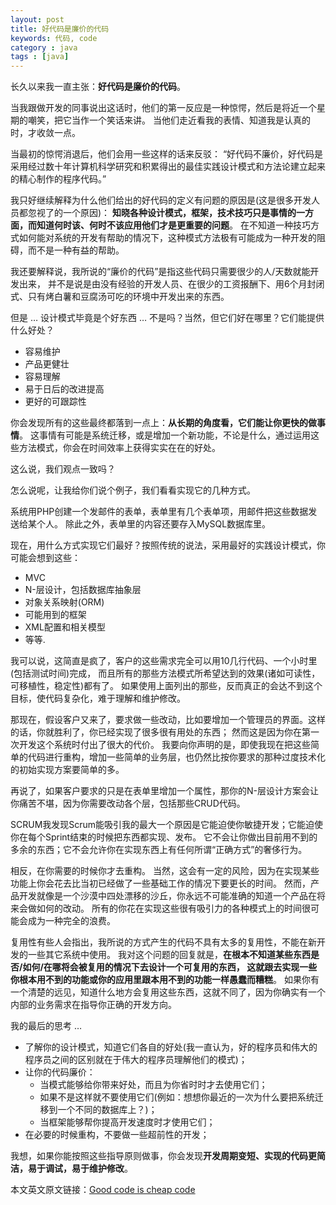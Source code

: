 ```yaml
---
layout: post
title: 好代码是廉价的代码
keywords: 代码, code
category : java
tags : [java]
---
```


长久以来我一直主张：**好代码是廉价的代码**。

当我跟做开发的同事说出这话时，他们的第一反应是一种惊愕，然后是将近一个星期的嘲笑，把它当作一个笑话来讲。
当他们走近看我的表情、知道我是认真的时，才收敛一点。

当最初的惊愕消退后，他们会用一些这样的话来反驳：
“好代码不廉价，好代码是采用经过数十年计算机科学研究和积累得出的最佳实践设计模式和方法论建立起来的精心制作的程序代码。”

我只好继续解释为什么他们给出的好代码的定义有问题的原因是(这是很多开发人员都忽视了的一个原因)：
**知晓各种设计模式，框架，技术技巧只是事情的一方面，而知道何时该、何时不该应用他们才是更重要的问题**。
在不知道一种技巧方式如何能对系统的开发有帮助的情况下，这种模式方法极有可能成为一种开发的阻碍，而不是一种有益的帮助。

我还要解释说，我所说的“廉价的代码”是指这些代码只需要很少的人/天数就能开发出来，
并不是说是由没有经验的开发人员、在很少的工资报酬下、用6个月封闭式、只有烤白薯和豆腐汤可吃的环境中开发出来的东西。

但是 … 设计模式毕竟是个好东西 … 不是吗？当然，但它们好在哪里？它们能提供什么好处？

<ul>
<li>容易维护</li>
<li>产品更健壮</li>
<li>容易理解</li>
<li>易于日后的改进提高</li>
<li>更好的可跟踪性</li>
</ul>

你会发现所有的这些最终都落到一点上：**从长期的角度看，它们能让你更快的做事情**。
这事情有可能是系统迁移，或是增加一个新功能，不论是什么，通过运用这些方法模式，你会在时间效率上获得实实在在的好处。

这么说，我们观点一致吗？

怎么说呢，让我给你们说个例子，我们看看实现它的几种方式。

系统用PHP创建一个发邮件的表单，表单里有几个表单项，用邮件把这些数据发送给某个人。
除此之外，表单里的内容还要存入MySQL数据库里。

现在，用什么方式实现它们最好？按照传统的说法，采用最好的实践设计模式，你可能会想到这些：

<ul>
<li>MVC</li>
<li>N-层设计，包括数据库抽象层</li>
<li>对象关系映射(ORM)</li>
<li>可能用到的框架</li>
<li>XML配置和相关模型</li>
<li>等等.</li>
</ul>

我可以说，这简直是疯了，客户的这些需求完全可以用10几行代码、一个小时里(包括测试时间)完成，
而且所有的那些方法模式所希望达到的效果(诸如可读性，可移植性，稳定性)都有了。
如果使用上面列出的那些，反而真正的会达不到这个目标，使代码复杂化，难于理解和维护修改。

那现在，假设客户又来了，要求做一些改动，比如要增加一个管理员的界面。这样的话，你就胜利了，你已经实现了很多很有用处的东西；
然而这是因为你在第一次开发这个系统时付出了很大的代价。
我要向你声明的是，即使我现在把这些简单的代码进行重构，增加一些简单的业务层，也仍然比按你要求的那种过度技术化的初始实现方案要简单的多。

再说了，如果客户要求的只是在表单里增加一个属性，那你的N-层设计方案会让你痛苦不堪，因为你需要改动各个层，包括那些CRUD代码。

SCRUM我发现Scrum能吸引我的最大一个原因是它能迫使你敏捷开发；它能迫使你在每个Sprint结束的时候把东西都实现、发布。
它不会让你做出目前用不到的多余的东西；它不会允许你在实现东西上有任何所谓“正确方式”的奢侈行为。

相反，在你需要的时候你才去重构。
当然，这会有一定的风险，因为在实现某些功能上你会花去比当初已经做了一些基础工作的情况下要更长的时间。
然而，产品开发就像是一个沙漠中四处漂移的沙丘，你永远不可能准确的知道一个产品在将来会做如何的改动。
所有的你花在实现这些很有吸引力的各种模式上的时间很可能会成为一种完全的浪费。

复用性有些人会指出，我所说的方式产生的代码不具有太多的复用性，不能在新开发的一些其它系统中使用。
我对这个问题的回复就是，**在根本不知道某些东西是否/如何/在哪将会被复用的情况下去设计一个可复用的东西，
这就跟去实现一些你根本用不到的功能或你的应用里跟本用不到的功能一样愚蠢而糟糕**。
如果你有一个清楚的远见，知道什么地方会复用这些东西，这就不同了，因为你确实有一个内部的业务需求在指导你正确的开发方向。

我的最后的思考 …

<ul>
<li>了解你的设计模式，知道它们各自的好处(我一直认为，好的程序员和伟大的程序员之间的区别就在于伟大的程序员理解他们的模式)；</li>
<li>让你的代码廉价：
  <ul>
    <li>当模式能够给你带来好处，而且为你省时时才去使用它们；</li>
    <li>如果不是这样就不要使用它们(例如：想想你最近的一次为什么要把系统迁移到一个不同的数据库上？)；</li>
    <li>当框架能够帮你提高开发速度时才使用它们；</li>
  </ul>
</li>
<li>在必要的时候重构，不要做一些超前性的开发；</li>
</ul>

我想，如果你能按照这些指导原则做事，你会发现**开发周期变短、实现的代码更简洁，易于调试，易于维护修改**。

本文英文原文链接：[Good code is cheap code][1] 

[1]: http://www.geekm.ag/Archive/Good_code_is_cheap_code
